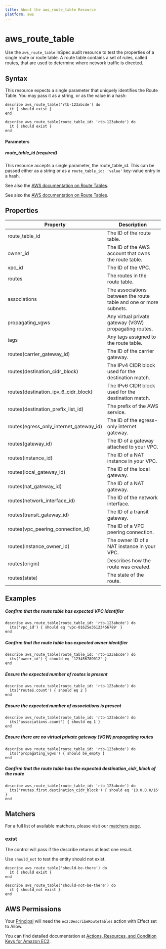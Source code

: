 ```yaml
---
title: About the aws_route_table Resource
platform: aws
---
```


# aws\_route\_table

Use the `aws_route_table` InSpec audit resource to test the properties of a single route or route table. A route table contains a set of rules, called routes, that are used to determine where network traffic is directed.

## Syntax

This resource expects a single parameter that uniquely identifies the Route Table. You may pass it as a string, or as the value in a hash:

    describe aws_route_table('rtb-123abcde') do
      it { should exist }
    end

    describe aws_route_table(route_table_id: 'rtb-123abcde') do
      it { should exist }
    end
    
#### Parameters

##### route\_table\_id _(required)_

This resource accepts a single parameter, the route\_table\_id.
This can be passed either as a string or as a `route_table_id: 'value'` key-value entry in a hash.

See also the [AWS documentation on Route Tables](https://docs.aws.amazon.com/vpc/latest/userguide/VPC_Route_Tables.html).

See also the [AWS documentation on Route Tables](https://docs.aws.amazon.com/AWSCloudFormation/latest/UserGuide/aws-resource-ec2-route.html).

## Properties

|Property           | Description|
| ---               | --- |
|route\_table\_id   | The ID of the route table.  |
|owner\_id          | The ID of the AWS account that owns the route table.  |
|vpc\_id            | The ID of the VPC.  |
|routes             | The routes in the route table. |
|associations       | The associations between the route table and one or more subnets.  |
|propagating\_vgws  | Any virtual private gateway (VGW) propagating routes.  |
|tags               | Any tags assigned to the route table.  |
| routes(carrier\_gateway\_id) | The ID of the carrier gateway. |
| routes(destination\_cidr\_block) | The IPv4 CIDR block used for the destination match. |
| routes(destination\_ipv\_6\_cidr\_block) | The IPv6 CIDR block used for the destination match. |
| routes(destination\_prefix\_list\_id) | The prefix of the AWS service. |
| routes(egress\_only\_internet\_gateway\_id) | The ID of the egress-only internet gateway. |
| routes(gateway\_id) | The ID of a gateway attached to your VPC. |
| routes(instance\_id) | The ID of a NAT instance in your VPC. |
| routes(local\_gateway\_id) | The ID of the local gateway. |
| routes(nat\_gateway\_id) | The ID of a NAT gateway. |
| routes(network\_interface\_id) | The ID of the network interface. |
| routes(transit\_gateway\_id) | The ID of a transit gateway. |
| routes(vpc\_peering\_connection\_id) | The ID of a VPC peering connection. |
| routes(instance\_owner\_id) | The owner ID of a NAT instance in your VPC. |
| routes(origin) | Describes how the route was created. |
| routes(state) | The state of the route. |

## Examples

##### Confirm that the route table has expected VPC identifier
    describe aws_route_table(route_table_id: 'rtb-123abcde') do
      its('vpc_id') { should eq 'vpc-01625e36123456789' }
    end

##### Confirm that the route table has expected owner identifier
    describe aws_route_table(route_table_id: 'rtb-123abcde') do
      its('owner_id') { should eq '123456789012' }
    end

##### Ensure the expected number of routes is present
    describe aws_route_table(route_table_id: 'rtb-123abcde') do
      its('routes.count') { should eq 2 }
    end

##### Ensure the expected number of associations is present
    describe aws_route_table(route_table_id: 'rtb-123abcde') do
      its('associations.count') { should eq 1 }
    end

##### Ensure there are no virtual private gateway (VGW) propagating routes
    describe aws_route_table(route_table_id: 'rtb-123abcde') do
      its('propagating_vgws') { should be_empty }
    end

##### Confirm that the route table has the expected destination_cidr_block of the route
    describe aws_route_table(route_table_id: 'rtb-123abcde') do
      its('routes.first.destination_cidr_block') { should eq '10.0.0.0/16' }
    end

## Matchers

For a full list of available matchers, please visit our [matchers page](https://www.inspec.io/docs/reference/matchers/).

### exist

The control will pass if the describe returns at least one result.

Use `should_not` to test the entity should not exist.

    describe aws_route_table('should-be-there') do
      it { should exist }
    end

    describe aws_route_table('should-not-be-there') do
      it { should_not exist }
    end

## AWS Permissions

Your [Principal](https://docs.aws.amazon.com/IAM/latest/UserGuide/intro-structure.html#intro-structure-principal) will need the `ec2:DescribeRouteTables` action with Effect set to Allow.

You can find detailed documentation at [Actions, Resources, and Condition Keys for Amazon EC2](https://docs.aws.amazon.com/IAM/latest/UserGuide/list_amazonec2.html).
